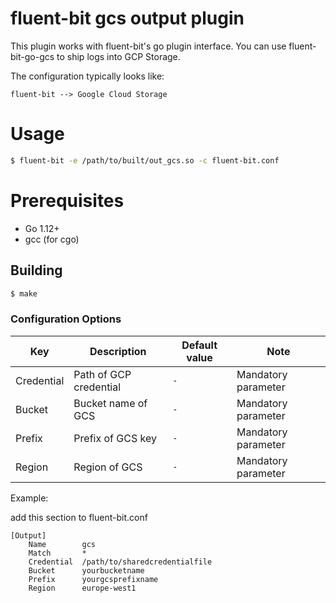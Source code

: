 # fluent-bit gcs output plugin

This plugin works with fluent-bit's go plugin interface. You can use fluent-bit-go-gcs to ship logs into GCP Storage.

The configuration typically looks like:

```
fluent-bit --> Google Cloud Storage
```

# Usage

```bash
$ fluent-bit -e /path/to/built/out_gcs.so -c fluent-bit.conf
```

# Prerequisites

* Go 1.12+
* gcc (for cgo)

## Building

```bash
$ make
```

### Configuration Options

| Key             | Description               | Default value | Note                    |
|-----------------|---------------------------|---------------|-------------------------|
| Credential      | Path of GCP credential    | `-`           | Mandatory parameter     |
| Bucket          | Bucket name of GCS        | `-`           | Mandatory parameter     |
| Prefix          | Prefix of GCS key         | `-`           | Mandatory parameter     |
| Region          | Region of GCS             | `-`           | Mandatory parameter     |

Example:

add this section to fluent-bit.conf

```properties
[Output]
    Name 		gcs
    Match 		*
    Credential  /path/to/sharedcredentialfile
    Bucket      yourbucketname
    Prefix 		yourgcsprefixname
    Region 		europe-west1
```